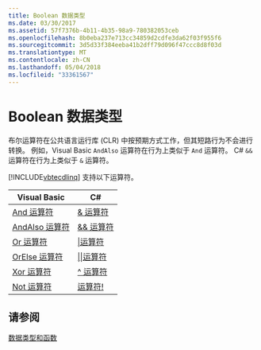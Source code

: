 ```yaml
---
title: Boolean 数据类型
ms.date: 03/30/2017
ms.assetid: 57f7376b-4b11-4b35-98a9-780382053ceb
ms.openlocfilehash: 8b0eba237e713cc34859d2cdfe3da62f03f955f6
ms.sourcegitcommit: 3d5d33f384eeba41b2dff79d096f47ccc8d8f03d
ms.translationtype: MT
ms.contentlocale: zh-CN
ms.lasthandoff: 05/04/2018
ms.locfileid: "33361567"
---
```

# <a name="boolean-data-types"></a>Boolean 数据类型
布尔运算符在公共语言运行库 (CLR) 中按预期方式工作，但其短路行为不会进行转换。 例如，Visual Basic `AndAlso` 运算符在行为上类似于 `And` 运算符。 C# `&&` 运算符在行为上类似于 `&` 运算符。  
  
 [!INCLUDE[vbtecdlinq](../../../../../../includes/vbtecdlinq-md.md)] 支持以下运算符。  
  
|Visual Basic|C#|  
|------------------|---------|  
|[And 运算符](~/docs/visual-basic/language-reference/operators/and-operator.md)|[& 运算符](~/docs/csharp/language-reference/operators/and-operator.md)|  
|[AndAlso 运算符](~/docs/visual-basic/language-reference/operators/andalso-operator.md)|[&& 运算符](~/docs/csharp/language-reference/operators/conditional-and-operator.md)|  
|[Or 运算符](~/docs/visual-basic/language-reference/operators/or-operator.md)|[&#124;运算符](~/docs/csharp/language-reference/operators/or-operator.md)|  
|[OrElse 运算符](~/docs/visual-basic/language-reference/operators/orelse-operator.md)|[&#124;&#124;运算符](~/docs/csharp/language-reference/operators/conditional-or-operator.md)|  
|[Xor 运算符](~/docs/visual-basic/language-reference/operators/xor-operator.md)|[^ 运算符](~/docs/csharp/language-reference/operators/xor-operator.md)|  
|[Not 运算符](~/docs/visual-basic/language-reference/operators/not-operator.md)|[运算符!](~/docs/csharp/language-reference/operators/logical-negation-operator.md)|  
  
## <a name="see-also"></a>请参阅  
 [数据类型和函数](../../../../../../docs/framework/data/adonet/sql/linq/data-types-and-functions.md)
